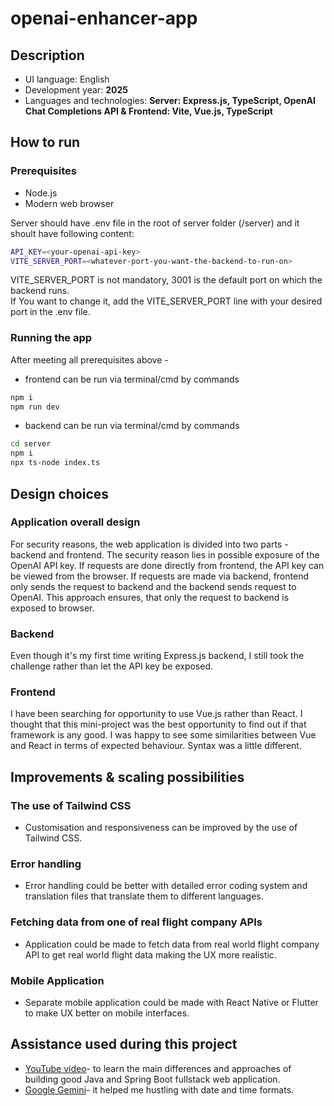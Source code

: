 # openai-enhancer-app

## Description

* UI language: English
* Development year: **2025**
* Languages and technologies: **Server: Express.js, TypeScript, OpenAI Chat Completions API & Frontend: Vite, Vue.js, TypeScript**

## How to run

### Prerequisites

* Node.js 
* Modern web browser

Server should have .env file in the root of server folder (/server) and it shoult have following content:
```bash
API_KEY=<your-openai-api-key>
VITE_SERVER_PORT=<whatever-port-you-want-the-backend-to-run-on>
```
VITE_SERVER_PORT is not mandatory, 3001 is the default port on which the backend runs.  
If You want to change it, add the VITE_SERVER_PORT line with your desired port in the .env file.

### Running the app

After meeting all prerequisites above - 
* frontend can be run via terminal/cmd by commands
```bash
npm i
npm run dev 
```
* backend can be run via terminal/cmd by commands
```bash
cd server
npm i
npx ts-node index.ts
```

## Design choices

### Application overall design

For security reasons, the web application is divided into two parts - backend and frontend. The security reason lies in possible exposure of the OpenAI API key. If requests are done directly from frontend, the API key can be viewed from the browser. If requests are made via backend, frontend only sends the request to backend and the backend sends request to OpenAI. This approach ensures, that only the request to backend is exposed to browser.

### Backend
Even though it's my first time writing Express.js backend, I still took the challenge rather than let the API key be exposed.

### Frontend
I have been searching for opportunity to use Vue.js rather than React. I thought that this mini-project was the best opportunity to find out if that framework is any good. I was happy to see some similarities between Vue and React in terms of expected behaviour. Syntax was a little different.

## Improvements & scaling possibilities

### The use of Tailwind CSS
* Customisation and responsiveness can be improved by the use of Tailwind CSS.

### Error handling
* Error handling could be better with detailed error coding system and translation files that translate them to different languages.


### Fetching data from one of real flight company APIs
* Application could be made to fetch data from real world flight company API to get real world flight data making the UX more realistic.
### Mobile Application
* Separate mobile application could be made with React Native or Flutter to make UX better on mobile interfaces.

## Assistance used during this project
* [YouTube video](https://www.youtube.com/watch?v=O_XL9oQ1_To&list=WL&index=3&t=620s)- to learn the main differences and approaches of building good Java and Spring Boot fullstack web application.
* [Google Gemini](https://gemini.google.com/)- it helped me hustling with date and time formats.
